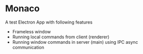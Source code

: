 # Monaco

A test Electron App with following features

- Frameless window
- Running local commands from client (renderer)
- Running window commands in server (main) using IPC async communication
